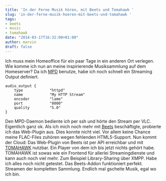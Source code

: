 ```yaml
---
title: 'In der Ferne Musik hören, mit Beets und Tomahawk '
slug: 'in-der-ferne-musik-hoeren-mit-beets-und-tomahawk '
tags:
- beets
- music
- tomahawk
date: "2014-03-17T16:32:00+01:00"
author: marvin
draft: false
---
```


Ich muss mein Homeoffice für ein paar Tage in ein anderen Ort verlegen. Wie komme ich nun an meine inspirierende Musiksammlung auf dem Homeserver? Da ich [MPD](http://www.musicpd.org/) benutze, habe ich noch schnell ein Streaming Output definiert.

	audio_output {
		type            "httpd"
		name            "My HTTP Stream"
		encoder         "lame"
		port            "8000"
		quality         "5.0"
	}

Den MPD-Daemon bediente ich per ssh und hörte den Stream per VLC. Eigentlich ganz ok. Als ich mich noch mehr mit [Beets](http://beets.radbox.org/) beschäftigte, probierte ich das Web-Plugin aus. Dies konnte nicht viel. Vor allem keine Chance meine FLAC-Files zuhören wegen fehlenden HTML5-Support. Nun kommt der Cloud: Das Web-Plugin von Beets ist per API erreichbar und mit [TOMAHAWK](http://www.tomahawk-player.org/) nutzbar. Ein Player von dem ich bis jetzt nichts gehört habe. TOMAHAWK ist sowas wie ein Frontend für allerlei Streamingdienste und kann auch noch viel mehr. Zum Beispiel Library-Sharing über XMPP. Habe ich alles noch nicht getestet. Das Beets-Addon funktioniert perfekt. Streamen der kompletten Sammlung. Endlich mal gscheite Musik, egal wo ich bin.	